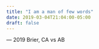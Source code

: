 ```yaml
---
title: "I am a man of few words"
date: 2019-03-04T21:04:00-05:00
draft: false
---
```

— 2019 Brier, CA vs AB